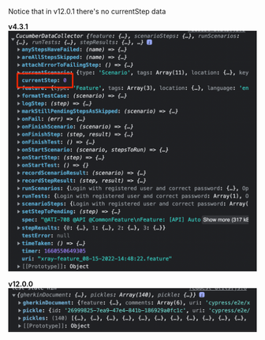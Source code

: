 Notice that in v12.0.1 there's no currentStep data

**v4.3.1**
![v4.3.1 testState object screenshot](/v4.3.1.png)

**v12.0.0**
![v12.0.0 testState object screenshot](/v12.0.0.png)
